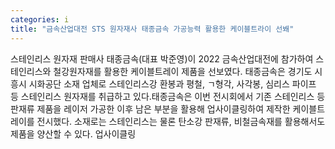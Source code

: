 ```yaml
---
categories: i
title: "금속산업대전 STS 원자재사 태종금속 가공능력 활용한 케이블트라이 선봬"
---
```

스테인리스 원자재 판매사 태종금속(대표 박준영)이 2022 금속산업대전에 참가하여 스테인리스와 철강원자재를 활용한 케이블트레이 제품을 선보였다. 태종금속은 경기도 시흥시 시화공단 소재 업체로 스테인리스강 환봉과 평철, ㄱ형각, 사각봉, 심리스 파이프 등 스테인리스 원자재를 취급하고 있다.태종금속은 이번 전시회에서 기존 스테인리스 등 판재류 제품을 레이저 가공한 이후 남은 부분을 활용해 업사이클링하여 제작한 케이블트레이를 전시했다. 소재로는 스테인리스는 물론 탄소강 판재류, 비철금속재를 활용해서도 제품을 양산할 수 있다. 업사이클링